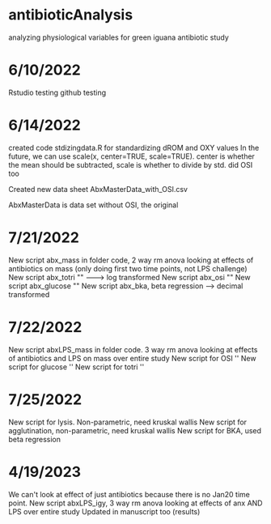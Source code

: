 # antibioticAnalysis
analyzing physiological variables for green iguana antibiotic study

# 6/10/2022
Rstudio testing
github testing

# 6/14/2022
created code stdizingdata.R for standardizing dROM and OXY values
In the future, we can use scale(x, center=TRUE, scale=TRUE). center is whether the mean should be subtracted, scale is whether to divide by std. did OSI too

Created new data sheet AbxMasterData_with_OSI.csv

AbxMasterData is data set without OSI, the original

# 7/21/2022
New script abx_mass in folder code, 2 way rm anova looking at effects of antibiotics on mass (only doing first two time points, not LPS challenge)
New script abx_totri "" ---> log transformed
New script abx_osi ""
New script abx_glucose ""
New script abx_bka, beta regression --> decimal transformed

# 7/22/2022
New script abxLPS_mass in folder code. 3 way rm anova looking at effects of antibiotics and LPS on mass over entire study
New script for OSI ''
New script for glucose ''
New script for totri ''

# 7/25/2022
New script for lysis. Non-parametric, need kruskal wallis
New script for agglutination, non-parametric, need kruskal wallis
New script for BKA, used beta regression

# 4/19/2023
We can't look at effect of just antibiotics because there is no Jan20 time point. 
New script abxLPS_igy, 3 way rm anova looking at effects of anx AND LPS over entire study
Updated in manuscript too (results)